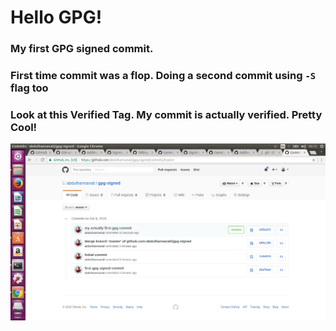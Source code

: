 # Hello GPG! 

### My first GPG signed commit. 
### First time commit was a flop. Doing a second commit  using `-S` flag too
### Look at this Verified Tag. My commit is actually verified. Pretty Cool! 

![verified screenshot](commitscreenshot.png)

